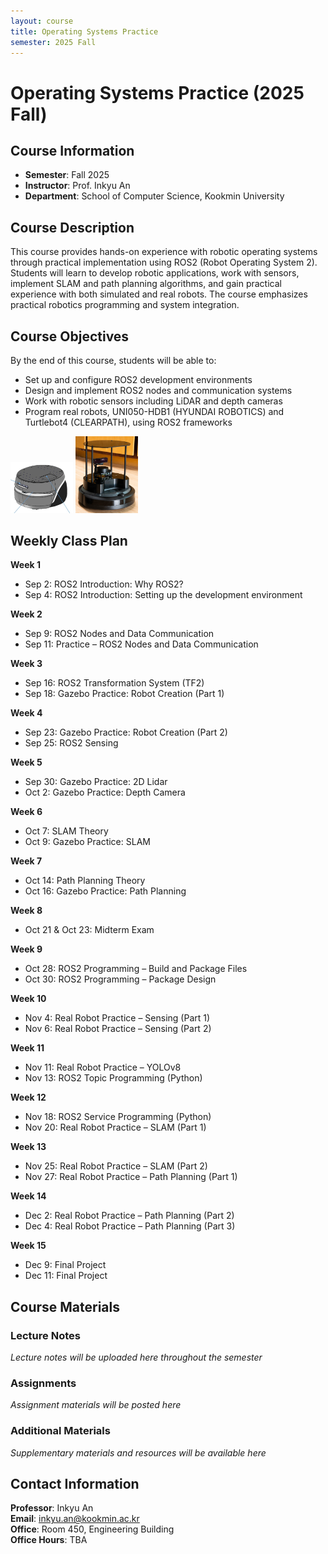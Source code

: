 ```yaml
---
layout: course
title: Operating Systems Practice
semester: 2025 Fall
---
```


# Operating Systems Practice (2025 Fall)

## Course Information

- **Semester**: Fall 2025
- **Instructor**: Prof. Inkyu An
- **Department**: School of Computer Science, Kookmin University

## Course Description

This course provides hands-on experience with robotic operating systems through practical implementation using ROS2 (Robot Operating System 2). Students will learn to develop robotic applications, work with sensors, implement SLAM and path planning algorithms, and gain practical experience with both simulated and real robots. The course emphasizes practical robotics programming and system integration.

## Course Objectives

By the end of this course, students will be able to:
- Set up and configure ROS2 development environments
- Design and implement ROS2 nodes and communication systems
- Work with robotic sensors including LiDAR and depth cameras
- Program real robots, UNI050-HDB1 (HYUNDAI ROBOTICS) and Turtlebot4 (CLEARPATH), using ROS2 frameworks

<div class="robot-gallery">
  <img src="/assets/courses/operating-systems-practice-2025fall/UNI050-HDB1.png" alt="UNI050-HDB1" style="max-width: 100px;">
  <img src="/assets/courses/operating-systems-practice-2025fall/TurtleBot4.png" alt="Turtlebot4" style="max-width: 100px;">
</div>

## Weekly Class Plan

<div class="weekly-plan">
<strong>Week 1</strong>
<ul>
<li>Sep 2: ROS2 Introduction: Why ROS2?</li>
<li>Sep 4: ROS2 Introduction: Setting up the development environment</li>
</ul>
</div>

<div class="weekly-plan">
<strong>Week 2</strong>
<ul>
<li>Sep 9: ROS2 Nodes and Data Communication</li>
<li>Sep 11: Practice – ROS2 Nodes and Data Communication</li>
</ul>
</div>

<div class="weekly-plan">
<strong>Week 3</strong>
<ul>
<li>Sep 16: ROS2 Transformation System (TF2)</li>
<li>Sep 18: Gazebo Practice: Robot Creation (Part 1)</li>
</ul>
</div>

<div class="weekly-plan">
<strong>Week 4</strong>
<ul>
<li>Sep 23: Gazebo Practice: Robot Creation (Part 2)</li>
<li>Sep 25: ROS2 Sensing</li>
</ul>
</div>

<div class="weekly-plan">
<strong>Week 5</strong>
<ul>
<li>Sep 30: Gazebo Practice: 2D Lidar</li>
<li>Oct 2: Gazebo Practice: Depth Camera</li>
</ul>
</div>

<div class="weekly-plan">
<strong>Week 6</strong>
<ul>
<li>Oct 7: SLAM Theory</li>
<li>Oct 9: Gazebo Practice: SLAM</li>
</ul>
</div>

<div class="weekly-plan">
<strong>Week 7</strong>
<ul>
<li>Oct 14: Path Planning Theory</li>
<li>Oct 16: Gazebo Practice: Path Planning</li>
</ul>
</div>

<div class="weekly-plan">
<strong>Week 8</strong>
<ul>
<li>Oct 21 & Oct 23: Midterm Exam</li>
</ul>
</div>

<div class="weekly-plan">
<strong>Week 9</strong>
<ul>
<li>Oct 28: ROS2 Programming – Build and Package Files</li>
<li>Oct 30: ROS2 Programming – Package Design</li>
</ul>
</div>

<div class="weekly-plan">
<strong>Week 10</strong>
<ul>
<li>Nov 4: Real Robot Practice – Sensing (Part 1)</li>
<li>Nov 6: Real Robot Practice – Sensing (Part 2)</li>
</ul>
</div>

<div class="weekly-plan">
<strong>Week 11</strong>
<ul>
<li>Nov 11: Real Robot Practice – YOLOv8</li>
<li>Nov 13: ROS2 Topic Programming (Python)</li>
</ul>
</div>

<div class="weekly-plan">
<strong>Week 12</strong>
<ul>
<li>Nov 18: ROS2 Service Programming (Python)</li>
<li>Nov 20: Real Robot Practice – SLAM (Part 1)</li>
</ul>
</div>

<div class="weekly-plan">
<strong>Week 13</strong>
<ul>
<li>Nov 25: Real Robot Practice – SLAM (Part 2)</li>
<li>Nov 27: Real Robot Practice – Path Planning (Part 1)</li>
</ul>
</div>

<div class="weekly-plan">
<strong>Week 14</strong>
<ul>
<li>Dec 2: Real Robot Practice – Path Planning (Part 2)</li>
<li>Dec 4: Real Robot Practice – Path Planning (Part 3)</li>
</ul>
</div>

<div class="weekly-plan">
<strong>Week 15</strong>
<ul>
<li>Dec 9: Final Project</li>
<li>Dec 11: Final Project</li>
</ul>
</div>

## Course Materials

### Lecture Notes
*Lecture notes will be uploaded here throughout the semester*

<!-- Example format - uncomment and modify as you add materials:
- [Lecture 1: Introduction to OS Practice](/assets/courses/operating-systems-practice-2025fall/lectures/lecture01-introduction.pdf)
- [Lecture 2: Process Management](/assets/courses/operating-systems-practice-2025fall/lectures/lecture02-processes.pdf)
-->

### Assignments
*Assignment materials will be posted here*

<!-- Example format - uncomment and modify as you add assignments:
- [Assignment 1: System Calls](/assets/courses/operating-systems-practice-2025fall/assignments/assignment01.pdf)
- [Assignment 2: Process Scheduling](/assets/courses/operating-systems-practice-2025fall/assignments/assignment02.pdf)
-->

### Additional Materials
*Supplementary materials and resources will be available here*

<!-- Example format - uncomment and modify as you add materials:
- [Course Syllabus](/assets/courses/operating-systems-practice-2025fall/materials/syllabus.pdf)
- [Linux Kernel Programming Guide](/assets/courses/operating-systems-practice-2025fall/materials/kernel-guide.pdf)
-->

## Contact Information

**Professor**: Inkyu An  
**Email**: inkyu.an@kookmin.ac.kr  
**Office**: Room 450, Engineering Building  
**Office Hours**: TBA